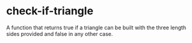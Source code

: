 # check-if-triangle
A function that returns true if a triangle can be built with the three length sides provided and false in any other case.
